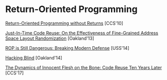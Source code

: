 # Return-Oriented Programming

[Return-Oriented Programming without
Returns](https://hovav.net/ucsd/dist/noret-ccs.pdf) [CCS'10]

[Just-In-Time Code Reuse: On the Effectiveness of Fine-Grained Address Space
Layout Randomization](https://cs.unc.edu/~fabian/papers/oakland2013.pdf)
[Oakland'13]

[ROP is Still Dangerous: Breaking Modern
Defense](https://www.usenix.org/system/files/conference/usenixsecurity14/sec14-paper-carlini.pdf)
[USS'14]

[Hacking Blind](http://www.scs.stanford.edu/brop/bittau-brop.pdf) [Oakland'14]

[The Dynamics of Innocent Flesh on the Bone: Code Reuse Ten Years
Later](http://vvdveen.com/publications/newton.pdf) [CCS'17]

